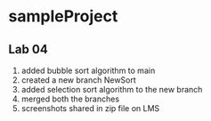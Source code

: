 # sampleProject

## Lab 04

1. added bubble sort algorithm to main
2. created a new branch NewSort
3. added selection sort algorithm to the new branch
4. merged both the branches
5. screenshots shared in zip file on LMS
